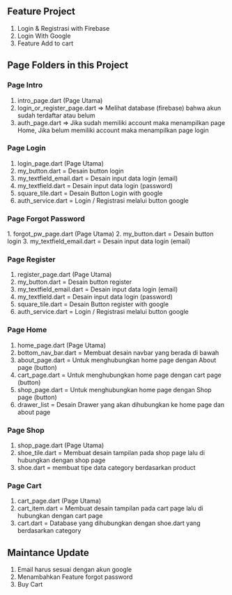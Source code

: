 ## Feature Project

1. Login & Registrasi with Firebase
2. Login With Google
3. Feature Add to cart

## Page Folders in this Project

<h3>Page Intro</h3>

1. intro_page.dart (Page Utama)
2. login_or_register_page.dart => Melihat database (firebase) bahwa akun sudah terdaftar atau belum
3. auth_page.dart => Jika sudah memiliki account maka menampilkan page Home,
   Jika belum memiliki account maka menampilkan page login

<h3>Page Login</h3>

1. login_page.dart (Page Utama)
2. my_button.dart = Desain button login
3. my_textfield_email.dart = Desain input data login (email)
4. my_textfield.dart = Desain input data login (password)
5. square_tile.dart = Desain Button Login with google
6. auth_service.dart = Login / Registrasi melalui button google

<h3>Page Forgot Password</h3>
1. forgot_pw_page.dart (Page Utama)
2. my_button.dart = Desain button login
3. my_textfield_email.dart = Desain input data login (email)

<h3>Page Register</h3>

1. register_page.dart (Page Utama)
2. my_button.dart = Desain button register
3. my_textfield_email.dart = Desain input data login (email)
4. my_textfield.dart = Desain input data login (password)
5. square_tile.dart = Desain Button register with google
6. auth_service.dart = Login / Registrasi melalui button google

<h3>Page Home</h3>

1. home_page.dart (Page Utama)
2. bottom_nav_bar.dart = Membuat desain navbar yang berada di bawah
3. about_page.dart = Untuk menghubungkan home page dengan About page (button)
4. cart_page.dart = Untuk menghubungkan home page dengan cart page (button)
5. shop_page.dart = Untuk menghubungkan home page dengan Shop page (button)
6. drawer_list = Desain Drawer yang akan dihubungkan ke home page dan about page

<h3>Page Shop</h3>

1. shop_page.dart (Page Utama)
2. shoe_tile.dart = Membuat desain tampilan pada shop page lalu di hubungkan dengan shop page
3. shoe.dart = membuat tipe data category berdasarkan product

<h3>Page Cart</h3>

1. cart_page.dart (Page Utama)
2. cart_item.dart = Membuat desain tampilan pada cart page lalu di hubungkan dengan cart page
3. cart.dart = Database yang dihubungkan dengan shoe.dart yang berdasarkan category

## Maintance Update

1. Email harus sesuai dengan akun google
2. Menambahkan Feature forgot password
3. Buy Cart
